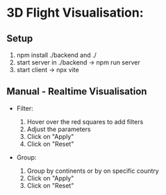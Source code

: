 # 3D Flight Visualisation:

## Setup

1. npm install ./backend and ./
2. start server in ./backend -> npm run server
3. start client -> npx vite

## Manual - Realtime Visualisation

- Filter:

  1. Hover over the red squares to add filters
  2. Adjust the parameters
  3. Click on "Apply"
  4. Click on "Reset"

- Group:

  1. Group by continents or by on specific country
  2. Click on "Apply"
  3. Click on "Reset"
